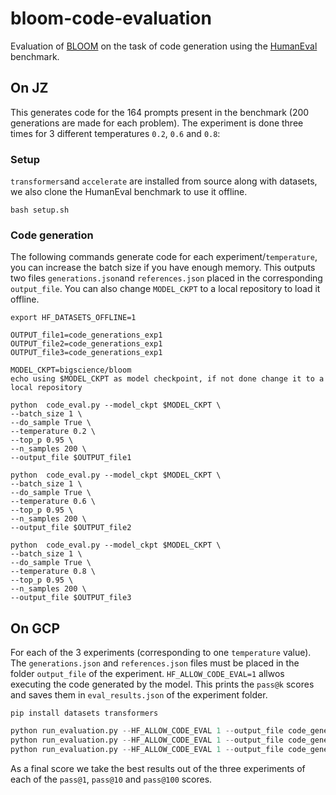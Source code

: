 # bloom-code-evaluation
Evaluation of [BLOOM](https://huggingface.co/bigscience/bloom) on the task of code generation using the [HumanEval](https://huggingface.co/datasets/openai_humaneval) benchmark.

## On JZ
This generates code for the 164 prompts present in the benchmark (200 generations are made for each problem). The experiment is done three times for 3 different temperatures `0.2`, `0.6` and `0.8`:
### Setup
`transformers`and `accelerate` are installed from source along with datasets, we also clone the HumanEval benchmark to use it offline.
```
bash setup.sh
```

### Code generation
The following commands generate code for each experiment/`temperature`, you can increase the batch size if you have enough memory. This outputs two files `generations.json`and `references.json` placed in the corresponding `output_file`. You can also change `MODEL_CKPT` to a local repository to load it offline.

```
export HF_DATASETS_OFFLINE=1

OUTPUT_file1=code_generations_exp1
OUTPUT_file2=code_generations_exp1
OUTPUT_file3=code_generations_exp1

MODEL_CKPT=bigscience/bloom
echo using $MODEL_CKPT as model checkpoint, if not done change it to a local repository

python  code_eval.py --model_ckpt $MODEL_CKPT \
--batch_size 1 \
--do_sample True \
--temperature 0.2 \
--top_p 0.95 \
--n_samples 200 \
--output_file $OUTPUT_file1

python  code_eval.py --model_ckpt $MODEL_CKPT \
--batch_size 1 \
--do_sample True \
--temperature 0.6 \
--top_p 0.95 \
--n_samples 200 \
--output_file $OUTPUT_file2

python  code_eval.py --model_ckpt $MODEL_CKPT \
--batch_size 1 \
--do_sample True \
--temperature 0.8 \
--top_p 0.95 \
--n_samples 200 \
--output_file $OUTPUT_file3
```

## On GCP
For each of the 3 experiments (corresponding to one `temperature` value). The `generations.json` and `references.json` files must be placed in the folder `output_file` of the experiment. `HF_ALLOW_CODE_EVAL=1` allwos executing the code generated by the model. This prints the `pass@k` scores and saves them in `eval_results.json` of the experiment folder.
``` 
pip install datasets transformers
```

```python
python run_evaluation.py --HF_ALLOW_CODE_EVAL 1 --output_file code_generations_exp1
python run_evaluation.py --HF_ALLOW_CODE_EVAL 1 --output_file code_generations_exp2
python run_evaluation.py --HF_ALLOW_CODE_EVAL 1 --output_file code_generations_exp3
```
As a final score we take the best results out of the three experiments of each of the `pass@1`, `pass@10` and `pass@100` scores.
